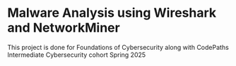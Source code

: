 # Malware Analysis using Wireshark and NetworkMiner
This project is done for Foundations of Cybersecurity along with CodePaths Intermediate Cybersecurity cohort Spring 2025
